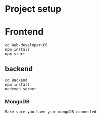 # Project setup

# Frontend

```
cd Web-developer-P6
npm install
npm start
```

## backend

```
cd Backend
npm install
nodemon server
```

### MongoDB

```
Make sure you have your mongoDB connected
```
